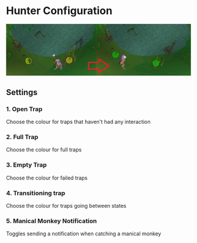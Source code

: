 # Hunter Configuration

![](img/hunter/hunter_overlay.png)

## Settings

### 1. Open Trap

Choose the colour for traps that haven't had any interaction

### 2. Full Trap

Choose the colour for full traps

### 3. Empty Trap

Choose the colour for failed traps

### 4. Transitioning trap

Choose the colour for traps going between states

### 5. Manical Monkey Notification

Toggles sending a notification when catching a manical monkey
